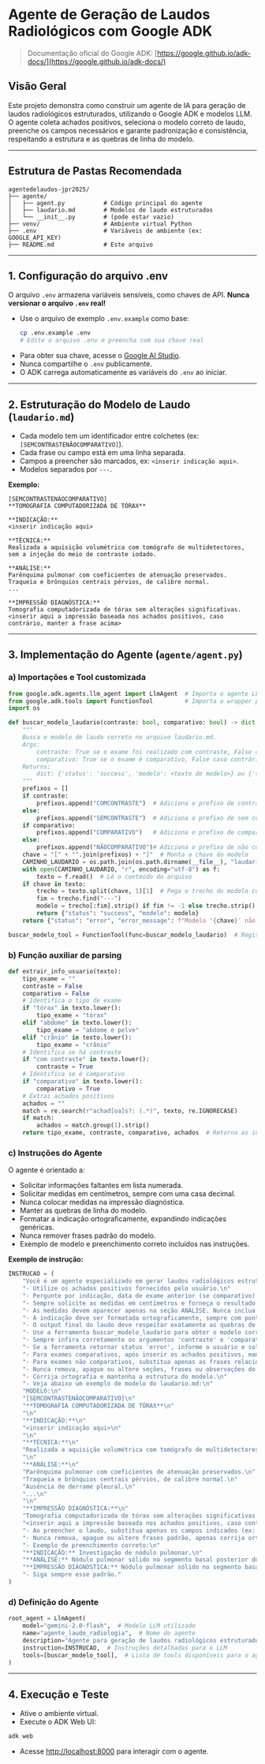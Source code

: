 # Agente de Geração de Laudos Radiológicos com Google ADK

> Documentação oficial do Google ADK: [https://google.github.io/adk-docs/](https://google.github.io/adk-docs/)

## Visão Geral

Este projeto demonstra como construir um agente de IA para geração de laudos radiológicos estruturados, utilizando o Google ADK e modelos LLM. O agente coleta achados positivos, seleciona o modelo correto de laudo, preenche os campos necessários e garante padronização e consistência, respeitando a estrutura e as quebras de linha do modelo.

---

## Estrutura de Pastas Recomendada

```
agentedelaudos-jpr2025/
├── agente/
│   ├── agent.py           # Código principal do agente
│   ├── laudario.md        # Modelos de laudo estruturados
│   └── __init__.py        # (pode estar vazio)
├── venv/                  # Ambiente virtual Python
├── .env                   # Variáveis de ambiente (ex: GOOGLE_API_KEY)
├── README.md              # Este arquivo
```

---

## 1. Configuração do arquivo .env

O arquivo `.env` armazena variáveis sensíveis, como chaves de API. **Nunca versionar o arquivo `.env` real!**

- Use o arquivo de exemplo `.env.example` como base:
  ```sh
  cp .env.example .env
  # Edite o arquivo .env e preencha com sua chave real
  ```
- Para obter sua chave, acesse o [Google AI Studio](https://aistudio.google.com/app/apikey).
- Nunca compartilhe o `.env` publicamente.
- O ADK carrega automaticamente as variáveis do `.env` ao iniciar.

---

## 2. Estruturação do Modelo de Laudo (`laudario.md`)

- Cada modelo tem um identificador entre colchetes (ex: `[SEMCONTRASTENÃOCOMPARATIVO]`).
- Cada frase ou campo está em uma linha separada.
- Campos a preencher são marcados, ex: `<inserir indicação aqui>`.
- Modelos separados por `---`.

**Exemplo:**
```
[SEMCONTRASTENÃOCOMPARATIVO]
**TOMOGRAFIA COMPUTADORIZADA DE TÓRAX**

**INDICAÇÃO:** 
<inserir indicação aqui>

**TÉCNICA:** 
Realizada a aquisição volumétrica com tomógrafo de multidetectores, sem a injeção do meio de contraste iodado.

**ANÁLISE:**
Parênquima pulmonar com coeficientes de atenuação preservados.
Traqueia e brônquios centrais pérvios, de calibre normal.
...

**IMPRESSÃO DIAGNÓSTICA:**
Tomografia computadorizada de tórax sem alterações significativas.
<inserir aqui a impressão baseada nos achados positivos, caso contrário, manter a frase acima>
```

---

## 3. Implementação do Agente (`agente/agent.py`)

### a) Importações e Tool customizada
```python
from google.adk.agents.llm_agent import LlmAgent  # Importa o agente LLM do ADK
from google.adk.tools import FunctionTool         # Importa o wrapper para transformar função em tool
import os

def buscar_modelo_laudario(contraste: bool, comparativo: bool) -> dict:
    """
    Busca o modelo de laudo correto no arquivo laudario.md.
    Args:
        contraste: True se o exame foi realizado com contraste, False caso contrário.
        comparativo: True se o exame é comparativo, False caso contrário.
    Returns:
        dict: {'status': 'success', 'modelo': <texto do modelo>} ou {'status': 'error', 'error_message': <mensagem>}
    """
    prefixos = []
    if contraste:
        prefixos.append("COMCONTRASTE")  # Adiciona o prefixo de contraste
    else:
        prefixos.append("SEMCONTRASTE")  # Adiciona o prefixo de sem contraste
    if comparativo:
        prefixos.append("COMPARATIVO")   # Adiciona o prefixo de comparativo
    else:
        prefixos.append("NÃOCOMPARATIVO")# Adiciona o prefixo de não comparativo
    chave = "[" + "".join(prefixos) + "]"  # Monta a chave do modelo
    CAMINHO_LAUDARIO = os.path.join(os.path.dirname(__file__), "laudario.md")  # Caminho do arquivo laudario.md
    with open(CAMINHO_LAUDARIO, "r", encoding="utf-8") as f:
        texto = f.read()  # Lê o conteúdo do arquivo
    if chave in texto:
        trecho = texto.split(chave, 1)[1]  # Pega o trecho do modelo correspondente
        fim = trecho.find("---")
        modelo = trecho[:fim].strip() if fim != -1 else trecho.strip()  # Isola o modelo
        return {"status": "success", "modelo": modelo}
    return {"status": "error", "error_message": f"Modelo '{chave}' não encontrado no laudario.md."}

buscar_modelo_tool = FunctionTool(func=buscar_modelo_laudario)  # Registra a função como tool para o agente
```

### b) Função auxiliar de parsing
```python
def extrair_info_usuario(texto):
    tipo_exame = ""
    contraste = False
    comparativo = False
    # Identifica o tipo de exame
    if "tórax" in texto.lower():
        tipo_exame = "tórax"
    elif "abdome" in texto.lower():
        tipo_exame = "abdome e pelve"
    elif "crânio" in texto.lower():
        tipo_exame = "crânio"
    # Identifica se há contraste
    if "com contraste" in texto.lower():
        contraste = True
    # Identifica se é comparativo
    if "comparativo" in texto.lower():
        comparativo = True
    # Extrai achados positivos
    achados = ""
    match = re.search(r"achad[oa]s?: (.*)", texto, re.IGNORECASE)
    if match:
        achados = match.group(1).strip()
    return tipo_exame, contraste, comparativo, achados  # Retorna as informações extraídas
```

### c) Instruções do Agente

O agente é orientado a:
- Solicitar informações faltantes em lista numerada.
- Solicitar medidas em centímetros, sempre com uma casa decimal.
- Nunca colocar medidas na impressão diagnóstica.
- Manter as quebras de linha do modelo.
- Formatar a indicação ortograficamente, expandindo indicações genéricas.
- Nunca remover frases padrão do modelo.
- Exemplo de modelo e preenchimento correto incluídos nas instruções.

**Exemplo de instrução:**
```python
INSTRUCAO = (
    "Você é um agente especializado em gerar laudos radiológicos estruturados.\n"
    "- Utilize os achados positivos fornecidos pelo usuário.\n"
    "- Pergunte por indicação, data de exame anterior (se comparativo) e medidas, caso não sejam informadas, sempre em formato de lista numerada.\n"
    "- Sempre solicite as medidas em centímetros e forneça o resultado sempre com uma casa decimal, por exemplo: 3,2 cm.\n"
    "- As medidas devem aparecer apenas na seção ANÁLISE. Nunca inclua medidas na IMPRESSÃO DIAGNÓSTICA, que deve ser sempre qualitativa.\n"
    "- A indicação deve ser formatada ortograficamente, sempre com ponto final, e organizada de forma clara. Se o usuário fornecer uma indicação genérica (ex: 'neoplasia'), transforme em uma frase completa e específica, como 'Investigação de neoplasia pulmonar.'.\n"
    "- O output final do laudo deve respeitar exatamente as quebras de linha do modelo do laudario.md, mantendo cada frase em uma linha separada, conforme o modelo.\n"
    "- Use a ferramenta buscar_modelo_laudario para obter o modelo correto do arquivo laudario.md.\n"
    "- Sempre infira corretamente os argumentos 'contraste' e 'comparativo' a partir do contexto e das informações fornecidas pelo usuário, sem hardcoding.\n"
    "- Se a ferramenta retornar status 'error', informe o usuário e solicite um modelo ou dados mais específicos.\n"
    "- Para exames comparativos, após inserir os achados positivos, mantenha o restante do texto do modelo, especialmente a frase 'Restante permanece sem alterações evolutivas significativas: ...', apenas corrigindo ortografia se necessário.\n"
    "- Para exames não comparativos, substitua apenas as frases relacionadas aos achados positivos, mantendo todas as demais frases do modelo exatamente como estão, apenas corrigindo ortografia se necessário.\n"
    "- Nunca remova, apague ou altere seções, frases ou observações do modelo do laudario.md que não estejam diretamente relacionadas aos achados positivos.\n"
    "- Corrija ortografia e mantenha a estrutura do modelo.\n"
    "- Veja abaixo um exemplo de modelo do laudario.md:\n"
    "MODELO:\n"
    "[SEMCONTRASTENÃOCOMPARATIVO]\n"
    "**TOMOGRAFIA COMPUTADORIZADA DE TÓRAX**\n"
    "\n"
    "**INDICAÇÃO:**\n"
    "<inserir indicação aqui>\n"
    "\n"
    "**TÉCNICA:**\n"
    "Realizada a aquisição volumétrica com tomógrafo de multidetectores, sem a injeção do meio de contraste iodado.\n"
    "\n"
    "**ANÁLISE:**\n"
    "Parênquima pulmonar com coeficientes de atenuação preservados.\n"
    "Traqueia e brônquios centrais pérvios, de calibre normal.\n"
    "Ausência de derrame pleural.\n"
    "...\n"
    "\n"
    "**IMPRESSÃO DIAGNÓSTICA:**\n"
    "Tomografia computadorizada de tórax sem alterações significativas.\n"
    "<inserir aqui a impressão baseada nos achados positivos, caso contrário, manter a frase acima>\n"
    "- Ao preencher o laudo, substitua apenas os campos indicados (ex: indicação, achados positivos, impressão diagnóstica), mantendo todas as demais frases e seções exatamente como estão no modelo.\n"
    "- Nunca remova, apague ou altere frases padrão, apenas corrija ortografia se necessário.\n"
    "- Exemplo de preenchimento correto:\n"
    "**INDICAÇÃO:** Investigação de nódulo pulmonar.\n"
    "**ANÁLISE:** Nódulo pulmonar sólido no segmento basal posterior do lobo inferior esquerdo, medindo 3,2 cm. Parênquima pulmonar com coeficientes de atenuação preservados. ...\n"
    "**IMPRESSÃO DIAGNÓSTICA:** Nódulo pulmonar sólido no segmento basal posterior do lobo inferior esquerdo. Necessária correlação clínica.\n"
    "- Siga sempre esse padrão."
)
```

### d) Definição do Agente
```python
root_agent = LlmAgent(
    model="gemini-2.0-flash",  # Modelo LLM utilizado
    name="agente_laudo_radiologia",  # Nome do agente
    description="Agente para geração de laudos radiológicos estruturados a partir dos achados positivos do usuário.",
    instruction=INSTRUCAO,  # Instruções detalhadas para o LLM
    tools=[buscar_modelo_tool],  # Lista de tools disponíveis para o agente
)
```

---

## 4. Execução e Teste

- Ative o ambiente virtual.
- Execute o ADK Web UI:
```sh
adk web
```
- Acesse [http://localhost:8000](http://localhost:8000) para interagir com o agente.